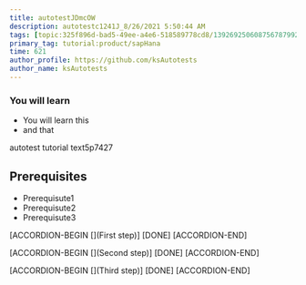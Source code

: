 ```yaml
---
title: autotestJDmcOW
description: autotestc1241J_8/26/2021 5:50:44 AM
tags: [topic:325f896d-bad5-49ee-a4e6-518589778cd8/139269250608756787992873,products:tech/73554900100700000996,tutorial:experience/advanced]
primary_tag: tutorial:product/sapHana
time: 621
author_profile: https://github.com/ksAutotests
author_name: ksAutotests
---
```

### You will learn
- You will learn this
- and that

autotest tutorial text5p7427

## Prerequisites
- Prerequisute1
- Prerequisute2
- Prerequisute3

[ACCORDION-BEGIN [](First step)]
[DONE]
[ACCORDION-END]

[ACCORDION-BEGIN [](Second step)]
[DONE]
[ACCORDION-END]

[ACCORDION-BEGIN [](Third step)]
[DONE]
[ACCORDION-END]

